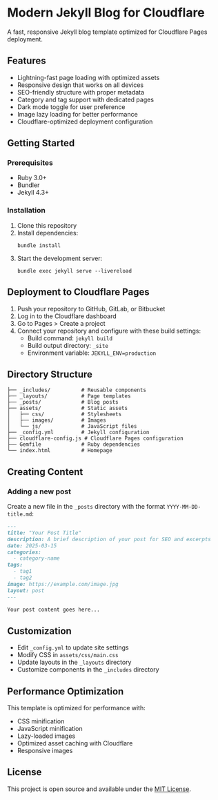 # Modern Jekyll Blog for Cloudflare

A fast, responsive Jekyll blog template optimized for Cloudflare Pages deployment.

## Features

- Lightning-fast page loading with optimized assets
- Responsive design that works on all devices
- SEO-friendly structure with proper metadata
- Category and tag support with dedicated pages
- Dark mode toggle for user preference
- Image lazy loading for better performance
- Cloudflare-optimized deployment configuration

## Getting Started

### Prerequisites

- Ruby 3.0+
- Bundler
- Jekyll 4.3+

### Installation

1. Clone this repository
2. Install dependencies:
   ```
   bundle install
   ```
3. Start the development server:
   ```
   bundle exec jekyll serve --livereload
   ```

## Deployment to Cloudflare Pages

1. Push your repository to GitHub, GitLab, or Bitbucket
2. Log in to the Cloudflare dashboard
3. Go to Pages > Create a project
4. Connect your repository and configure with these build settings:
   - Build command: `jekyll build`
   - Build output directory: `_site`
   - Environment variable: `JEKYLL_ENV=production`

## Directory Structure

```
├── _includes/          # Reusable components
├── _layouts/           # Page templates
├── _posts/             # Blog posts
├── assets/             # Static assets
│   ├── css/            # Stylesheets
│   ├── images/         # Images
│   └── js/             # JavaScript files
├── _config.yml         # Jekyll configuration
├── cloudflare-config.js # Cloudflare Pages configuration
├── Gemfile             # Ruby dependencies
└── index.html          # Homepage
```

## Creating Content

### Adding a new post

Create a new file in the `_posts` directory with the format `YYYY-MM-DD-title.md`:

```markdown
---
title: "Your Post Title"
description: A brief description of your post for SEO and excerpts
date: 2025-03-15
categories:
  - category-name
tags:
  - tag1
  - tag2
image: https://example.com/image.jpg
layout: post
---

Your post content goes here...
```

## Customization

- Edit `_config.yml` to update site settings
- Modify CSS in `assets/css/main.css`
- Update layouts in the `_layouts` directory
- Customize components in the `_includes` directory

## Performance Optimization

This template is optimized for performance with:

- CSS minification
- JavaScript minification
- Lazy-loaded images
- Optimized asset caching with Cloudflare
- Responsive images

## License

This project is open source and available under the [MIT License](LICENSE).